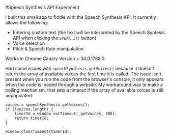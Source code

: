 #Speech Synthesis API Experiment

I built this small app to fiddle with the Speech Synthesis API.
It currently allows the following:

* Entering custom text (the text will be interpreted by the Speech Syntesis API when clicking the `SPEAK IT!` button)
* Voice selection
* Pitch & Speech Rate manipulation

Works in Chrome Canary Version  > 34.0.1788.0.

Had some issues with `speechSynthesis.getVoices()` because it doesn't return the array of available voices the first time it is called.
The issue isn't present when you run the code from the browser's console, it only appears when the code is loaded through a website.
My workaround was to make a polling mechanism, that sets a timeout if the array of available voices is still unpopulated:

    voices = speechSynthesis.getVoices();
    if (!voices.length) {
        timerId = window.setTimeout(_getVoices, 300);
        return timerId;
    }

    window.clearTimeout(timerId);
